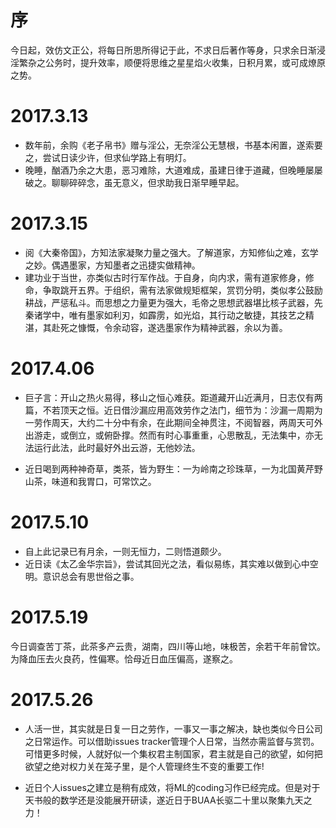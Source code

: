 # 序 #

今日起，效仿文正公，将每日所思所得记于此，不求日后著作等身，只求余日渐浸淫繁杂之公务时，提升效率，顺便将思维之星星焰火收集，日积月累，或可成燎原之势。

# 2017.3.13 #

- 数年前，余购《老子帛书》赠与淫公，无奈淫公无慧根，书基本闲置，遂索要之，尝试日读少许，但求仙学路上有明灯。
- 晚睡，酗酒乃余之大患，恶习难除，大道难成，虽建日律于道藏，但晚睡屡屡破之。聊聊碎碎念，虽无意义，但求助我日渐早睡早起。

# 2017.3.15 #

- 阅《大秦帝国》，方知法家凝聚力量之强大。了解道家，方知修仙之难，玄学之妙。偶遇墨家，方知墨者之迅捷实做精神。
- 建功业于当世，亦类似古时行军作战。于自身，向内求，需有道家修身，修命，争取跳开五界。于组织，需有法家做规矩框架，赏罚分明，类似孝公鼓励耕战，严惩私斗。而思想之力量更为强大，毛帝之思想武器堪比核子武器，先秦诸学中，唯有墨家如利刃，如霹雳，如光焰，其行动之敏捷，其技艺之精湛，其赴死之慷慨，令余动容，遂选墨家作为精神武器，余以为善。

# 2017.4.06 #

- 巨子言：开山之热火易得，移山之恒心难获。距道藏开山近满月，日志仅有两篇，不若顶天之恒。近日借沙漏应用高效劳作之法门，细节为：沙漏一周期为一劳作周天，大约二十分中有余，在此期间全神贯注，不阅智器，两周天可外出游走，或倒立，或俯卧撑。然而有时心事重重，心思散乱，无法集中，亦无法运行此法，此时最好外出云游，无他妙法。

- 近日喝到两种神奇草，类茶，皆为野生：一为岭南之珍珠草，一为北国黄芹野山茶，味道和我胃口，可常饮之。

# 2017.5.10 #

- 自上此记录已有月余，一则无恒力，二则悟道颇少。
- 近日读《太乙金华宗旨》，尝试其回光之法，看似易练，其实难以做到心中空明。意识总会有思世俗之事。

# 2017.5.19 #

今日调查苦丁茶，此茶多产云贵，湖南，四川等山地，味极苦，余若干年前曾饮。为降血压去火良药，性偏寒。恰母近日血压偏高，遂察之。

# 2017.5.26 #

- 人活一世，其实就是日复一日之劳作，一事又一事之解决，缺也类似今日公司之日常运作。可以借助issues tracker管理个人日常，当然亦需监督与赏罚。可惜更多时候，人就好似一个集权君主制国家，君主就是自己的欲望，如何把欲望之绝对权力关在笼子里，是个人管理终生不变的重要工作!

- 近日个人issues之建立是稍有成效，将ML的coding习作已经完成。但是对于天书般的数学还是没能展开研读，遂近日于BUAA长驱二十里以聚集九天之力！
